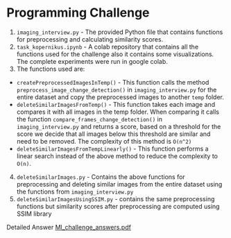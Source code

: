 # Programming Challenge
1) `imaging_interview.py` - The provided Python file that contains functions for preprocessing and calculating similarity scores.
2) `task_kopernikus.ipynb` - A colab repository that contains all the functions used for the challenge also it contains some visualizations. The complete experiments were run in google colab.
3) The functions used are:
 - `createPreprocessedImagesInTemp()` - This function calls the method `preprocess_image_change_detection()` in `imaging_interview.py` for the entire dataset and copy the            preprocessed images to another `temp` folder.    
- `deleteSimilarImagesFromTemp()` - This function takes each image and compares it with all images in the temp folder. When comparing it calls the function `compare_frames_change_detection()` in `imaging_interview.py` and returns a score, based on a threshold for the score we decide that all images below this threshold are similar and need to be removed. The complexity of this method is `O(n^2)` 
- `deleteSimilarImagesFromTempLinearly()` - This function performs a linear search instead of the above method to reduce the complexity to `O(n)`.
4) `deleteSimilarImages.py` - Contains the above functions for preprocessing and deleting similar images from the entire dataset using the functions from `imaging_interview.py`
5) `deleteSimilarImagesUsingSSIM.py` - contains the same preprocessing functions but similarity scores after preprocessing are computed using SSIM library  


Detailed Answer [Ml_challenge_answers.pdf](https://github.com/steffyalbert/Programming_challenge/blob/287fbfcdf0d350d29363993d36d7a20ab29880ec/Ml_challenge_answers.pdf)
